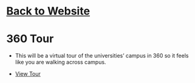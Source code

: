 # [Back to Website](../index.html)
# 360 Tour

- This will be a virtual tour of the universities’ campus in 360 so it feels like you are walking across campus.

- [View Tour](https://fj99.github.io/My-Projects/360-tour/)